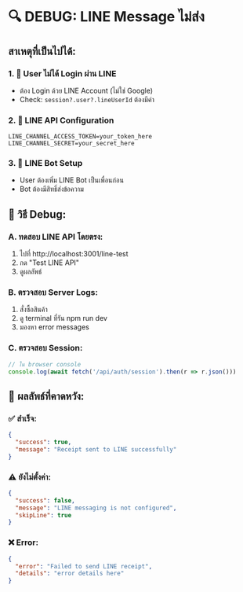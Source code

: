# 🔍 DEBUG: LINE Message ไม่ส่ง

## สาเหตุที่เป็นไปได้:

### 1. 👤 **User ไม่ได้ Login ผ่าน LINE**
- ต้อง Login ด้วย LINE Account (ไม่ใช่ Google)
- Check: `session?.user?.lineUserId` ต้องมีค่า

### 2. 🔑 **LINE API Configuration**
```env
LINE_CHANNEL_ACCESS_TOKEN=your_token_here
LINE_CHANNEL_SECRET=your_secret_here
```

### 3. 🤖 **LINE Bot Setup**
- User ต้องเพิ่ม LINE Bot เป็นเพื่อนก่อน
- Bot ต้องมีสิทธิ์ส่งข้อความ

## 🧪 วิธี Debug:

### A. ทดสอบ LINE API โดยตรง:
1. ไปที่ http://localhost:3001/line-test
2. กด "Test LINE API" 
3. ดูผลลัพธ์

### B. ตรวจสอบ Server Logs:
1. สั่งซื้อสินค้า
2. ดู terminal ที่รัน npm run dev
3. มองหา error messages

### C. ตรวจสอบ Session:
```javascript
// ใน browser console
console.log(await fetch('/api/auth/session').then(r => r.json()))
```

## 🎯 ผลลัพธ์ที่คาดหวัง:

### ✅ สำเร็จ:
```json
{
  "success": true,
  "message": "Receipt sent to LINE successfully"
}
```

### ⚠️ ยังไม่ตั้งค่า:
```json
{
  "success": false,
  "message": "LINE messaging is not configured",
  "skipLine": true
}
```

### ❌ Error:
```json
{
  "error": "Failed to send LINE receipt",
  "details": "error details here"
}
```
